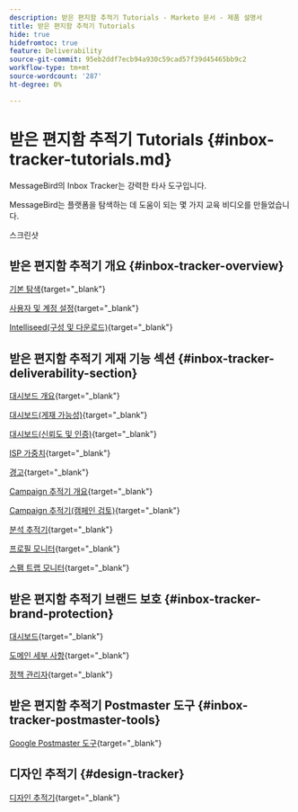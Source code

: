 ```yaml
---
description: 받은 편지함 추적기 Tutorials - Marketo 문서 - 제품 설명서
title: 받은 편지함 추적기 Tutorials
hide: true
hidefromtoc: true
feature: Deliverability
source-git-commit: 95eb2ddf7ecb94a930c59cad57f39d45465bb9c2
workflow-type: tm+mt
source-wordcount: '287'
ht-degree: 0%

---
```


# 받은 편지함 추적기 Tutorials {#inbox-tracker-tutorials.md}

MessageBird의 Inbox Tracker는 강력한 타사 도구입니다.

MessageBird는 플랫폼을 탐색하는 데 도움이 되는 몇 가지 교육 비디오를 만들었습니다.

스크린샷

## 받은 편지함 추적기 개요 {#inbox-tracker-overview}

[기본 탐색](https://veed.io/view/263a0e5e-3b0c-40a4-98a7-945fe28173a1){target="_blank"}

[사용자 및 계정 설정](https://veed.io/view/dae8007a-89b4-4a2a-b666-0e9b12706866){target="_blank"}

[Intelliseed(구성 및 다운로드)](https://veed.io/view/8b9e398e-21c9-49dc-a133-e1d8eb8ba03d){target="_blank"}

## 받은 편지함 추적기 게재 기능 섹션 {#inbox-tracker-deliverability-section}

[대시보드 개요](https://veed.io/view/2d1084f3-b4b4-440b-9977-a3cc3b885bb9){target="_blank"}

[대시보드(게재 가능성)](https://veed.io/view/f5dc2e22-3ed1-4024-b6c5-bf346adcc07d){target="_blank"}

[대시보드(신뢰도 및 인증)](https://veed.io/view/ec237f9d-7923-4ddc-8a58-15d58774d382){target="_blank"}

[ISP 가중치](https://veed.io/view/bec80e1d-66f2-462c-8470-60610c8a07f7){target="_blank"}

[경고](https://veed.io/view/1d968a33-e565-4cd2-b25f-53cca61b4823){target="_blank"}

[Campaign 추적기 개요](https://veed.io/view/8c92bdc5-4131-498c-a450-a518f2e91b17){target="_blank"}

[Campaign 추적기(캠페인 검토)](https://veed.io/view/9c8e18a4-5d9e-495c-ad92-83309f40314a){target="_blank"}

[분석 추적기](https://veed.io/view/b458f788-07e1-4553-b743-2d469a356ba2){target="_blank"}

[프로필 모니터](https://veed.io/view/6ca38d3f-df46-4707-a6cb-dde0fbad470b){target="_blank"}

[스팸 트랩 모니터](https://veed.io/view/ce488da2-1688-4584-9c26-27baa9c8ed19){target="_blank"}

## 받은 편지함 추적기 브랜드 보호 {#inbox-tracker-brand-protection}

[대시보드](https://veed.io/view/287b425f-2ec8-470b-b993-a654b92b759d){target="_blank"}

[도메인 세부 사항](https://veed.io/view/cb8a4f53-8008-483b-841a-b0878b8bf17b){target="_blank"}

[정책 관리자](https://veed.io/view/1036967c-0f77-4fd6-8c40-71553bceef3d){target="_blank"}

## 받은 편지함 추적기 Postmaster 도구 {#inbox-tracker-postmaster-tools}

[Google Postmaster 도구](https://veed.io/view/7c89c0d8-ead2-46ad-9709-7509d043442a){target="_blank"}

## 디자인 추적기 {#design-tracker}

[디자인 추적기](https://veed.io/view/3efe7959-d835-4a00-948c-93e4a0394871){target="_blank"}
